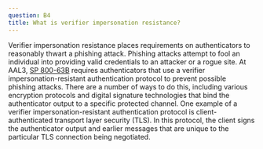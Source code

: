 ```yaml
---
question: B4
title: What is verifier impersonation resistance?
---
```

Verifier impersonation resistance places requirements on authenticators to reasonably thwart a phishing attack. Phishing attacks attempt to fool an individual into providing valid credentials to an attacker or a rogue site. At AAL3, [SP 800-63B](https://pages.nist.gov/800-63-3/sp800-63b.html) requires authenticators that use a verifier impersonation-resistant authentication protocol to prevent possible phishing attacks. There are a number of ways to do this, including various encryption protocols and digital signature technologies that bind the authenticator output to a specific protected channel. One example of a verifier impersonation-resistant authentication protocol is client-authenticated transport layer security (TLS). In this protocol, the client signs the authenticator output and earlier messages that are unique to the particular TLS connection being negotiated.